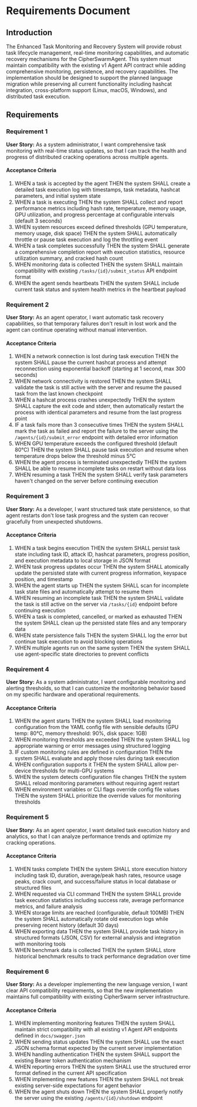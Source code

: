 # Requirements Document

## Introduction

The Enhanced Task Monitoring and Recovery System will provide robust task lifecycle management, real-time monitoring capabilities, and automatic recovery mechanisms for the CipherSwarmAgent. This system must maintain compatibility with the existing v1 Agent API contract while adding comprehensive monitoring, persistence, and recovery capabilities. The implementation should be designed to support the planned language migration while preserving all current functionality including hashcat integration, cross-platform support (Linux, macOS, Windows), and distributed task execution.

## Requirements

### Requirement 1

**User Story:** As a system administrator, I want comprehensive task monitoring with real-time status updates, so that I can track the health and progress of distributed cracking operations across multiple agents.

#### Acceptance Criteria

1. WHEN a task is accepted by the agent THEN the system SHALL create a detailed task execution log with timestamps, task metadata, hashcat parameters, and initial system state
2. WHEN a task is executing THEN the system SHALL collect and report performance metrics including hash rate, temperature, memory usage, GPU utilization, and progress percentage at configurable intervals (default 3 seconds)
3. WHEN system resources exceed defined thresholds (GPU temperature, memory usage, disk space) THEN the system SHALL automatically throttle or pause task execution and log the throttling event
4. WHEN a task completes successfully THEN the system SHALL generate a comprehensive completion report with execution statistics, resource utilization summary, and cracked hash count
5. WHEN monitoring data is collected THEN the system SHALL maintain compatibility with existing `/tasks/{id}/submit_status` API endpoint format
6. WHEN the agent sends heartbeats THEN the system SHALL include current task status and system health metrics in the heartbeat payload

### Requirement 2

**User Story:** As an agent operator, I want automatic task recovery capabilities, so that temporary failures don't result in lost work and the agent can continue operating without manual intervention.

#### Acceptance Criteria

1. WHEN a network connection is lost during task execution THEN the system SHALL pause the current hashcat process and attempt reconnection using exponential backoff (starting at 1 second, max 300 seconds)
2. WHEN network connectivity is restored THEN the system SHALL validate the task is still active with the server and resume the paused task from the last known checkpoint
3. WHEN a hashcat process crashes unexpectedly THEN the system SHALL capture the exit code and stderr, then automatically restart the process with identical parameters and resume from the last progress point
4. IF a task fails more than 3 consecutive times THEN the system SHALL mark the task as failed and report the failure to the server using the `/agents/{id}/submit_error` endpoint with detailed error information
5. WHEN GPU temperature exceeds the configured threshold (default 80°C) THEN the system SHALL pause task execution and resume when temperature drops below the threshold minus 5°C
6. WHEN the agent process is terminated unexpectedly THEN the system SHALL be able to resume incomplete tasks on restart without data loss
7. WHEN resuming a task THEN the system SHALL verify task parameters haven't changed on the server before continuing execution

### Requirement 3

**User Story:** As a developer, I want structured task state persistence, so that agent restarts don't lose task progress and the system can recover gracefully from unexpected shutdowns.

#### Acceptance Criteria

1. WHEN a task begins execution THEN the system SHALL persist task state including task ID, attack ID, hashcat parameters, progress position, and execution metadata to local storage in JSON format
2. WHEN task progress updates occur THEN the system SHALL atomically update the persisted state with current progress information, keyspace position, and timestamp
3. WHEN the agent starts up THEN the system SHALL scan for incomplete task state files and automatically attempt to resume them
4. WHEN resuming an incomplete task THEN the system SHALL validate the task is still active on the server via `/tasks/{id}` endpoint before continuing execution
5. WHEN a task is completed, cancelled, or marked as exhausted THEN the system SHALL clean up the persisted state files and any temporary data
6. WHEN state persistence fails THEN the system SHALL log the error but continue task execution to avoid blocking operations
7. WHEN multiple agents run on the same system THEN the system SHALL use agent-specific state directories to prevent conflicts

### Requirement 4

**User Story:** As a system administrator, I want configurable monitoring and alerting thresholds, so that I can customize the monitoring behavior based on my specific hardware and operational requirements.

#### Acceptance Criteria

1. WHEN the agent starts THEN the system SHALL load monitoring configuration from the YAML config file with sensible defaults (GPU temp: 80°C, memory threshold: 90%, disk space: 1GB)
2. WHEN monitoring thresholds are exceeded THEN the system SHALL log appropriate warning or error messages using structured logging
3. IF custom monitoring rules are defined in configuration THEN the system SHALL evaluate and apply those rules during task execution
4. WHEN configuration supports it THEN the system SHALL allow per-device thresholds for multi-GPU systems
5. WHEN the system detects configuration file changes THEN the system SHALL reload monitoring parameters without requiring agent restart
6. WHEN environment variables or CLI flags override config file values THEN the system SHALL prioritize the override values for monitoring thresholds

### Requirement 5

**User Story:** As an agent operator, I want detailed task execution history and analytics, so that I can analyze performance trends and optimize my cracking operations.

#### Acceptance Criteria

1. WHEN tasks complete THEN the system SHALL store execution history including task ID, duration, average/peak hash rates, resource usage peaks, crack count, and success/failure status in local database or structured files
2. WHEN requested via CLI command THEN the system SHALL provide task execution statistics including success rate, average performance metrics, and failure analysis
3. WHEN storage limits are reached (configurable, default 100MB) THEN the system SHALL automatically rotate old execution logs while preserving recent history (default 30 days)
4. WHEN exporting data THEN the system SHALL provide task history in structured formats (JSON, CSV) for external analysis and integration with monitoring tools
5. WHEN benchmark data is collected THEN the system SHALL store historical benchmark results to track performance degradation over time

### Requirement 6

**User Story:** As a developer implementing the new language version, I want clear API compatibility requirements, so that the new implementation maintains full compatibility with existing CipherSwarm server infrastructure.

#### Acceptance Criteria

1. WHEN implementing monitoring features THEN the system SHALL maintain strict compatibility with all existing v1 Agent API endpoints defined in `docs/swagger.json`
2. WHEN sending status updates THEN the system SHALL use the exact JSON schema format expected by the current server implementation
3. WHEN handling authentication THEN the system SHALL support the existing Bearer token authentication mechanism
4. WHEN reporting errors THEN the system SHALL use the structured error format defined in the current API specification
5. WHEN implementing new features THEN the system SHALL not break existing server-side expectations for agent behavior
6. WHEN the agent shuts down THEN the system SHALL properly notify the server using the existing `/agents/{id}/shutdown` endpoint

